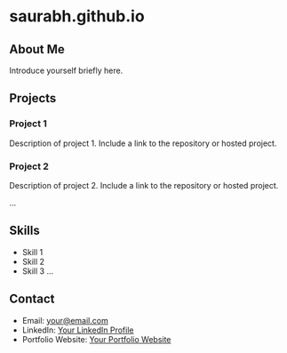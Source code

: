 # saurabh.github.io


## About Me

Introduce yourself briefly here.

## Projects

### Project 1

Description of project 1. Include a link to the repository or hosted project.

### Project 2

Description of project 2. Include a link to the repository or hosted project.

...

## Skills

- Skill 1
- Skill 2
- Skill 3
...

## Contact

- Email: your@email.com
- LinkedIn: [Your LinkedIn Profile](https://www.linkedin.com/in/yourprofile/)
- Portfolio Website: [Your Portfolio Website](https://www.yourportfolio.com)
